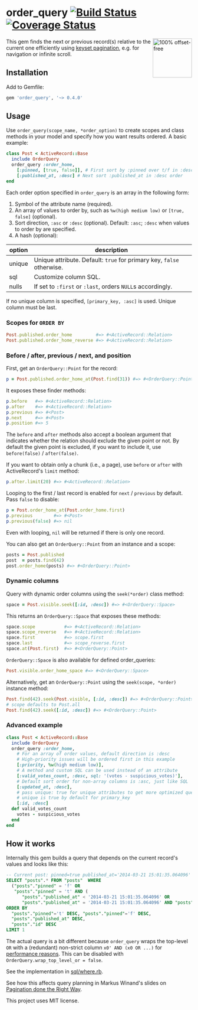 # order_query [![Build Status][travis-badge]][travis] [![Coverage Status][coverage-badge]][coverage]

<a href="http://use-the-index-luke.com/no-offset">
  <img src="http://use-the-index-luke.com/img/no-offset.q200.png" alt="100% offset-free" align="right" width="106" height="106">
</a>

This gem finds the next or previous record(s) relative to the current one efficiently using [keyset pagination](http://use-the-index-luke.com/no-offset), e.g. for navigation or infinite scroll.

## Installation

Add to Gemfile:

```ruby
gem 'order_query', '~> 0.4.0'
```

## Usage

Use `order_query(scope_name, *order_option)` to create scopes and class methods
in your model and specify how you want results ordered. A basic example:

```ruby
class Post < ActiveRecord::Base
  include OrderQuery
  order_query :order_home,
    [:pinned, [true, false]], # First sort by :pinned over t/f in :desc order
    [:published_at, :desc] # Next sort :published_at in :desc order
end
```

Each order option specified in `order_query` is an array in the following form:

1. Symbol of the attribute name (required).
2. An array of values to order by, such as `%w(high medium low)` or `[true, false]` (optional).
3. Sort direction, `:asc` or `:desc` (optional). Default: `:asc`; `:desc` when values to order by are specified.
4. A hash (optional):

| option     | description                                                                |
|------------|----------------------------------------------------------------------------|
| unique     | Unique attribute. Default: `true` for primary key, `false` otherwise.      |
| sql        | Customize column SQL.                                                      |
| nulls      | If set to `:first` or `:last`, orders `NULL`s accordingly.                 |

If no unique column is specified, `[primary_key, :asc]` is used. Unique column must be last.

### Scopes for `ORDER BY`

```ruby
Post.published.order_home         #=> #<ActiveRecord::Relation>
Post.published.order_home_reverse #=> #<ActiveRecord::Relation>
```

### Before / after, previous / next, and position

First, get an `OrderQuery::Point` for the record:

```ruby
p = Post.published.order_home_at(Post.find(31)) #=> #<OrderQuery::Point>
```

It exposes these finder methods:

```ruby
p.before   #=> #<ActiveRecord::Relation>
p.after    #=> #<ActiveRecord::Relation>
p.previous #=> #<Post>
p.next     #=> #<Post>
p.position #=> 5
```

The `before` and `after` methods also accept a boolean argument that indicates
whether the relation should exclude the given point or not.
By default the given point is excluded, if you want to include it,
use `before(false)` / `after(false)`.

If you want to obtain only a chunk (i.e., a page), use `before` or `after`
with ActiveRecord's `limit` method:

```ruby
p.after.limit(20) #=> #<ActiveRecord::Relation>
```

Looping to the first / last record is enabled for `next` / `previous` by default. Pass `false` to disable:

```ruby
p = Post.order_home_at(Post.order_home.first)
p.previous        #=> #<Post>
p.previous(false) #=> nil
```

Even with looping, `nil` will be returned if there is only one record.

You can also get an `OrderQuery::Point` from an instance and a scope:

```ruby
posts = Post.published
post  = posts.find(42)
post.order_home(posts) #=> #<OrderQuery::Point>
```

### Dynamic columns

Query with dynamic order columns using the `seek(*order)` class method:

```ruby
space = Post.visible.seek([:id, :desc]) #=> #<OrderQuery::Space>
```

This returns an `OrderQuery::Space` that exposes these methods:

```ruby
space.scope           #=> #<ActiveRecord::Relation>
space.scope_reverse   #=> #<ActiveRecord::Relation>
space.first           #=> scope.first
space.last            #=> scope_reverse.first
space.at(Post.first)  #=> #<OrderQuery::Point>
```

`OrderQuery::Space` is also available for defined order_queries:

```ruby
Post.visible.order_home_space #=> #<OrderQuery::Space>
```

Alternatively, get an `OrderQuery::Point` using the `seek(scope, *order)` instance method:

```ruby
Post.find(42).seek(Post.visible, [:id, :desc]) #=> #<OrderQuery::Point>
# scope defaults to Post.all
Post.find(42).seek([:id, :desc]) #=> #<OrderQuery::Point>
```

### Advanced example

```ruby
class Post < ActiveRecord::Base
  include OrderQuery
  order_query :order_home,
    # For an array of order values, default direction is :desc
    # High-priority issues will be ordered first in this example
    [:priority, %w(high medium low)],
    # A method and custom SQL can be used instead of an attribute
    [:valid_votes_count, :desc, sql: '(votes - suspicious_votes)'],
    # Default sort order for non-array columns is :asc, just like SQL
    [:updated_at, :desc],
    # pass unique: true for unique attributes to get more optimized queries
    # unique is true by default for primary_key
    [:id, :desc]
  def valid_votes_count
    votes - suspicious_votes
  end
end
```

## How it works

Internally this gem builds a query that depends on the current record's values and looks like this:

```sql
-- Current post: pinned=true published_at='2014-03-21 15:01:35.064096' id=9
SELECT "posts".* FROM "posts"  WHERE
  ("posts"."pinned" = 'f' OR
   "posts"."pinned" = 't' AND (
      "posts"."published_at" < '2014-03-21 15:01:35.064096' OR
      "posts"."published_at" = '2014-03-21 15:01:35.064096' AND "posts"."id" < 9))
ORDER BY
  "posts"."pinned"='t' DESC, "posts"."pinned"='f' DESC,
  "posts"."published_at" DESC,
  "posts"."id" DESC
LIMIT 1
```

The actual query is a bit different because `order_query` wraps the top-level `OR` with a (redundant) non-strict column `x0' AND (x0 OR ...)`
for [performance reasons](https://github.com/glebm/order_query/issues/3).
This can be disabled with `OrderQuery.wrap_top_level_or = false`.

See the implementation in [sql/where.rb](/lib/order_query/sql/where.rb).

See how this affects query planning in Markus Winand's slides on [Pagination done the Right Way](http://use-the-index-luke.com/blog/2013-07/pagination-done-the-postgresql-way).

This project uses MIT license.


[travis]: http://travis-ci.org/glebm/order_query
[travis-badge]: http://img.shields.io/travis/glebm/order_query.svg
[gemnasium]: https://gemnasium.com/glebm/order_query
[coverage]: https://codeclimate.com/github/glebm/order_query
[coverage-badge]: https://api.codeclimate.com/v1/badges/82e424e9ee2acb02292c/test_coverage
